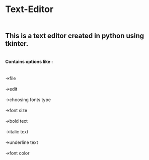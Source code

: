 # Text-Editor
## <br>This is a text editor created in python using tkinter. <br/>
#### <br>Contains options like : <br/>
<br>->file<br/>
<br>->edit<br/>
<br>->choosing fonts type<br>
<br>->font size<br/>
<br>->bold text<br/>
<br>->italic text<br/>
<br>->underline text <br/>
<br>->font color<br/>
